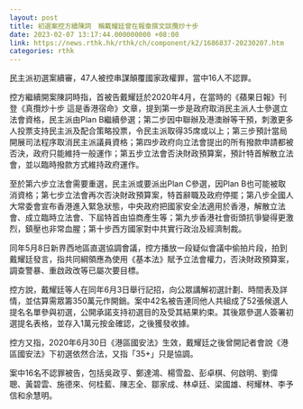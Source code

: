 ```yaml
---
layout: post
title: 初選案控方續陳詞　稱戴耀廷曾在報章撰文談攬炒十步
date: 2023-02-07 13:17:44.000000000 +08:00
link: https://news.rthk.hk/rthk/ch/component/k2/1686837-20230207.htm
categories: rthk
---
```


民主派初選案續審，47人被控串謀顛覆國家政權罪，當中16人不認罪。

控方繼續開案陳詞時指，首被告戴耀廷於2020年4月，在當時的《蘋果日報》刊登《真攬炒十步  這是香港宿命》文章，提到第一步是政府取消民主派人士參選立法會資格，民主派由Plan B繼續參選；第二步因中聯辦及港澳辦等干預，刺激更多人投票支持民主派及配合策略投票，令民主派取得35席或以上；第三步預計當局開展司法程序取消民主派議員資格；第四步政府向立法會提出的所有撥款申請都被否決，政府只能維持一般運作；第五步立法會否決財政預算案，預計特首解散立法會，並以臨時撥款方式維持政府運作。

至於第六步立法會需要重選，民主派或要派出Plan C參選，因Plan B也可能被取消資格；第七步立法會再次否決財政預算案，特首辭職及政府停擺；第八步全國人大常委會宣布香港進入緊急狀態，中央政府把國家安全法適用於香港，解散立法會、成立臨時立法會、下屆特首由協商產生等；第九步香港社會街頭抗爭變得更激烈，鎮壓也非常血腥；第十步西方國家對中共實行政治及經濟制裁。

同年5月8日新界西地區直選協調會議，控方播放一段疑似會議中偷拍片段，拍到戴耀廷發言，指共同綱領應為使用《基本法》賦予立法會權力，否決財政預算案，調查警暴、重啟政改等已屬次要目標。

控方說，戴耀廷等人在同年6月3日舉行記招，向公眾講解初選計劃、時間表及詳情，並估算需眾籌350萬元作開銷。案中42名被告連同他人共組成了52張候選人提名名單參與初選，公開承諾支持初選目的及受其結果約束。其後眾參選人簽署初選提名表格，並存入1萬元按金確認，之後獲發收據。

控方又指，2020年6月30日《港區國安法》生效，戴耀廷之後曾開記者會說《港區國安法》下初選依然合法，又指「35+」只是協調。

案中16名不認罪被告，包括吳政亨、鄭達鴻、楊雪盈、彭卓棋、何啟明、劉偉聰、黃碧雲、施德來、何桂藍、陳志全、鄒家成、林卓廷、梁國雄、柯耀林、李予信和余慧明。
